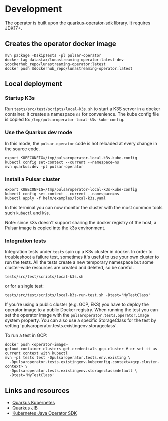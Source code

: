 # Development

The operator is built upon the [quarkus-operator-sdk](https://quarkiverse.github.io/quarkiverse-docs/quarkus-operator-sdk/dev/index.html) library.
It requires JDK17+.

## Creates the operator docker image
```
mvn package -DskipTests -pl pulsar-operator
docker tag datastax/lunastreaming-operator:latest-dev $dockerhub_repo/lunastreaming-operator:latest
docker push $dockerhub_repo/lunastreaming-operator:latest
```
## Local deployment

### Startup K3s
Run `tests/src/test/scripts/local-k3s.sh` to start a K3S server in a docker container.
It creates a namespace `ns` for convenience.
The kube config file is copied to: `/tmp/pulsaroperator-local-k3s-kube-config`.

### Use the Quarkus dev mode

In this mode, the `pulsar-operator` code is hot reloaded at every change in the source code.

```
export KUBECONFIG=/tmp/pulsaroperator-local-k3s-kube-config
kubectl config set-context --current --namespace=ns
mvn quarkus:dev -pl pulsar-operator
```
### Install a Pulsar cluster
```
export KUBECONFIG=/tmp/pulsaroperator-local-k3s-kube-config
kubectl config set-context --current --namespace=ns
kubectl apply -f helm/examples/local-k3s.yaml
```
In this terminal you can now monitor the cluster with the most common tools such `kubectl` and `k9s`.

Note: since k3s doesn't support sharing the docker registry of the host, a Pulsar image is copied into the k3s environment.

### Integration tests
Integration tests under `tests` spin up a K3s cluster in docker.
In order to troubleshoot a failure test, sometimes it's useful to use your own cluster to run the tests. 
All the tests create a new temporary namespace but some cluster-wide resources are created and deleted, so be careful.

```
tests/src/test/scripts/local-k3s.sh 
```

or for a single test:

```
tests/src/test/scripts/local-k3s-run-test.sh -Dtest='MyTestClass' 
```


If you're using a public cluster (e.g. GCP, EKS) you have to deploy the operator image to a public Docker registry.
When running the test you can set the operator image with the `pulsaroperator.tests.operator.image` system property.
You can also use a specific StorageClass for the test by setting ´pulsaroperator.tests.existingenv.storageclass`.

To run a test in GCP:

```
docker push <operator-image>
gcloud container clusters get-credentials gcp-cluster # or set it as current context with kubectl
mvn -pl tests test -Dpulsaroperator.tests.env.existing \
  -Dpulsaroperator.tests.existingenv.kubeconfig.context=<gcp-cluster-context> \
  -Dpulsaroperator.tests.existingenv.storageclass=default \
  -Dtest='MyTestClass'
```


## Links and resources
* [Quarkus Kubernetes](https://quarkus.io/guides/deploying-to-kubernetes)
* [Quarkus JIB](https://quarkus.io/guides/container-image#container-image-options)
* [Kubernetes Java Operator SDK](https://javaoperatorsdk.io/)